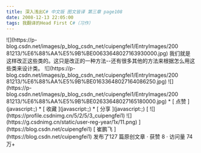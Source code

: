 ```yaml
---
title: 深入浅出C# 中文版 图文皆译 第三章 page108
date: 2008-12-13 22:05:00
tags: 我翻译的Head First C#（习作）
---
```

<?xml:namespace prefix = o ns = "urn:schemas-microsoft-com:office:office" />

![](https://p-blog.csdn.net/images/p_blog_csdn_net/cuipengfei1/EntryImages/200
81213/%E6%88%AA%E5%9B%BE00633648027163930000.jpg)

我们就是这样改正这些类的。这只是改正的一种方法--还有很多其他的方法来根据怎么用这些类来设计类。

![](https://p-blog.csdn.net/images/p_blog_csdn_net/cuipengfei1/EntryImages/200
81213/%E6%88%AA%E5%9B%BE01633648027164086250.jpg)

![](https://p-blog.csdn.net/images/p_blog_csdn_net/cuipengfei1/EntryImages/200
81213/%E6%88%AA%E5%9B%BE02633648027165180000.jpg)

  * [ 点赞  ](javascript:;)
  * [ 收藏  ](javascript:;)
  * [ 分享 ](javascript:;)

[ ![](https://profile.csdnimg.cn/5/2/5/3_cuipengfei1)
![](https://g.csdnimg.cn/static/user-reg-year/1x/11.png)
](https://blog.csdn.net/cuipengfei1)

[ 崔鹏飞 ](https://blog.csdn.net/cuipengfei1)

发布了127 篇原创文章  ·  获赞 8  ·  访问量 74万+

